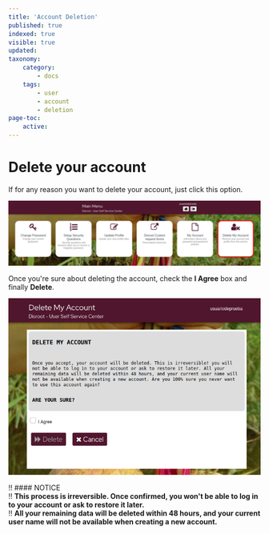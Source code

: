 ```yaml
---
title: 'Account Deletion'
published: true
indexed: true
visible: true
updated:
taxonomy:
    category:
        - docs
    tags:
        - user
        - account
        - deletion
page-toc:
    active: 
---
```


# Delete your account
If for any reason you want to delete your account, just click this option.

![](en/dashboard_delete.png)

Once you're sure about deleting the account, check the **I Agree** box and finally **Delete**.

![](en/delete.png)

!! #### NOTICE<br>
!! **This process is irreversible. Once confirmed, you won't be able to log in to your account or ask to restore it later.**<br>
!! **All your remaining data will be deleted within 48 hours, and your current user name will not be available when creating a new account.**

